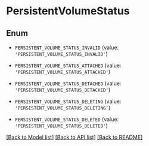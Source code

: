 # PersistentVolumeStatus


## Enum

* `PERSISTENT_VOLUME_STATUS_INVALID` (value: `'PERSISTENT_VOLUME_STATUS_INVALID'`)

* `PERSISTENT_VOLUME_STATUS_ATTACHED` (value: `'PERSISTENT_VOLUME_STATUS_ATTACHED'`)

* `PERSISTENT_VOLUME_STATUS_DETACHED` (value: `'PERSISTENT_VOLUME_STATUS_DETACHED'`)

* `PERSISTENT_VOLUME_STATUS_DELETING` (value: `'PERSISTENT_VOLUME_STATUS_DELETING'`)

* `PERSISTENT_VOLUME_STATUS_DELETED` (value: `'PERSISTENT_VOLUME_STATUS_DELETED'`)

[[Back to Model list]](../README.md#documentation-for-models) [[Back to API list]](../README.md#documentation-for-api-endpoints) [[Back to README]](../README.md)


